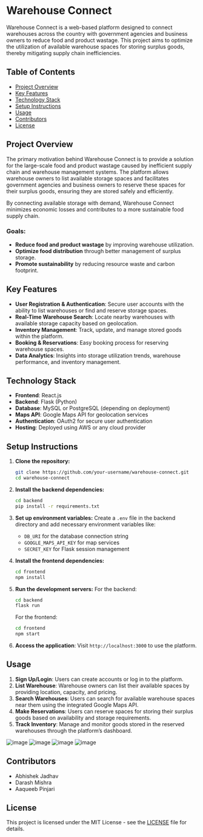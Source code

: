 # Warehouse Connect

Warehouse Connect is a web-based platform designed to connect warehouses across the country with government agencies and business owners to reduce food and product wastage. This project aims to optimize the utilization of available warehouse spaces for storing surplus goods, thereby mitigating supply chain inefficiencies.

## Table of Contents
- [Project Overview](#project-overview)
- [Key Features](#key-features)
- [Technology Stack](#technology-stack)
- [Setup Instructions](#setup-instructions)
- [Usage](#usage)
- [Contributors](#contributors)
- [License](#license)

## Project Overview
The primary motivation behind Warehouse Connect is to provide a solution for the large-scale food and product wastage caused by inefficient supply chain and warehouse management systems. The platform allows warehouse owners to list available storage spaces and facilitates government agencies and business owners to reserve these spaces for their surplus goods, ensuring they are stored safely and efficiently.

By connecting available storage with demand, Warehouse Connect minimizes economic losses and contributes to a more sustainable food supply chain.

### Goals:
- **Reduce food and product wastage** by improving warehouse utilization.
- **Optimize food distribution** through better management of surplus storage.
- **Promote sustainability** by reducing resource waste and carbon footprint.

## Key Features
- **User Registration & Authentication**: Secure user accounts with the ability to list warehouses or find and reserve storage spaces.
- **Real-Time Warehouse Search**: Locate nearby warehouses with available storage capacity based on geolocation.
- **Inventory Management**: Track, update, and manage stored goods within the platform.
- **Booking & Reservations**: Easy booking process for reserving warehouse spaces.
- **Data Analytics**: Insights into storage utilization trends, warehouse performance, and inventory management.

## Technology Stack
- **Frontend**: React.js
- **Backend**: Flask (Python)
- **Database**: MySQL or PostgreSQL (depending on deployment)
- **Maps API**: Google Maps API for geolocation services
- **Authentication**: OAuth2 for secure user authentication
- **Hosting**: Deployed using AWS or any cloud provider

## Setup Instructions

1. **Clone the repository:**
    ```bash
    git clone https://github.com/your-username/warehouse-connect.git
    cd warehouse-connect
    ```

2. **Install the backend dependencies:**
    ```bash
    cd backend
    pip install -r requirements.txt
    ```

3. **Set up environment variables:**
    Create a `.env` file in the backend directory and add necessary environment variables like:
    - `DB_URI` for the database connection string
    - `GOOGLE_MAPS_API_KEY` for map services
    - `SECRET_KEY` for Flask session management

4. **Install the frontend dependencies:**
    ```bash
    cd frontend
    npm install
    ```

5. **Run the development servers:**
    For the backend:
    ```bash
    cd backend
    flask run
    ```
    For the frontend:
    ```bash
    cd frontend
    npm start
    ```

6. **Access the application**: Visit `http://localhost:3000` to use the platform.

## Usage

1. **Sign Up/Login**: Users can create accounts or log in to the platform.
2. **List Warehouse**: Warehouse owners can list their available spaces by providing location, capacity, and pricing.
3. **Search Warehouses**: Users can search for available warehouse spaces near them using the integrated Google Maps API.
4. **Make Reservations**: Users can reserve spaces for storing their surplus goods based on availability and storage requirements.
5. **Track Inventory**: Manage and monitor goods stored in the reserved warehouses through the platform’s dashboard.

![image](https://github.com/user-attachments/assets/f61b00f2-8626-4a2c-b8e9-26ba39fb7939)
![image](https://github.com/user-attachments/assets/6bf0328a-4fac-4884-b899-0f71eb7dd1e4)
![image](https://github.com/user-attachments/assets/fe135e47-0bc3-4668-afd4-4d30c7d65af0)
![image](https://github.com/user-attachments/assets/01f8fcd3-0c93-4365-8259-516e0eca6a44)

## Contributors
- Abhishek Jadhav
- Darash Mishra
- Aaqueeb Pinjari

## License
This project is licensed under the MIT License - see the [LICENSE](LICENSE) file for details.
